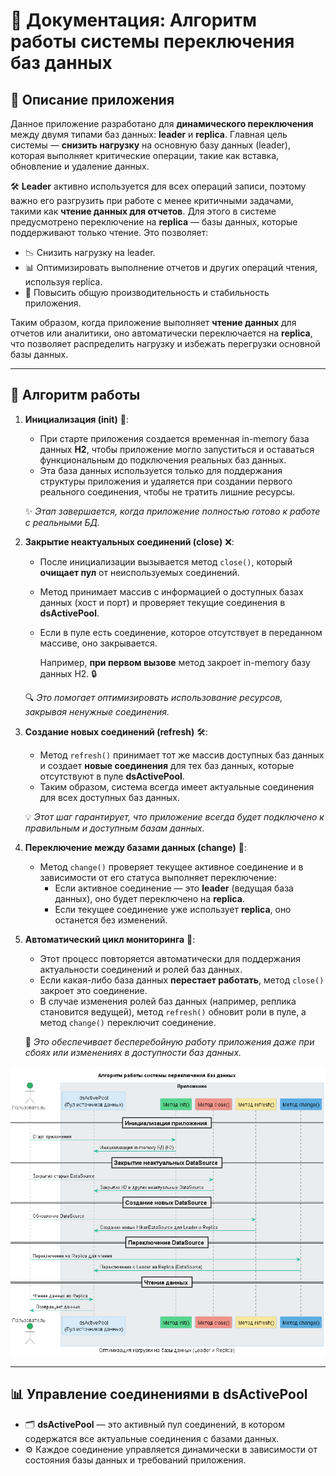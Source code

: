 # 📄 Документация: Алгоритм работы системы переключения баз данных

## 📝 Описание приложения

Данное приложение разработано для **динамического переключения** между двумя типами баз данных: **leader** и **replica**. Главная цель системы — **снизить нагрузку** на основную базу данных (leader), которая выполняет критические операции, такие как вставка, обновление и удаление данных.

🛠 **Leader** активно используется для всех операций записи, поэтому важно его разгрузить при работе с менее критичными задачами, такими как **чтение данных для отчетов**. Для этого в системе предусмотрено переключение на **replica** — базы данных, которые поддерживают только чтение. Это позволяет:

- 📉 Снизить нагрузку на leader.
- 📊 Оптимизировать выполнение отчетов и других операций чтения, используя replica.
- 🚀 Повысить общую производительность и стабильность приложения.

Таким образом, когда приложение выполняет **чтение данных** для отчетов или аналитики, оно автоматически переключается на **replica**, что позволяет распределить нагрузку и избежать перегрузки основной базы данных.

---

## 🔧 Алгоритм работы

1. **Инициализация (init)** 🏁:
    - При старте приложения создается временная in-memory база данных **H2**, чтобы приложение могло запуститься и оставаться функциональным до подключения реальных баз данных.
    - Эта база данных используется только для поддержания структуры приложения и удаляется при создании первого реального соединения, чтобы не тратить лишние ресурсы.

   ✨ _Этап завершается, когда приложение полностью готово к работе с реальными БД._

2. **Закрытие неактуальных соединений (close)** ❌:
    - После инициализации вызывается метод `close()`, который **очищает пул** от неиспользуемых соединений.
    - Метод принимает массив с информацией о доступных базах данных (хост и порт) и проверяет текущие соединения в **dsActivePool**.
    - Если в пуле есть соединение, которое отсутствует в переданном массиве, оно закрывается.

      Например, **при первом вызове** метод закроет in-memory базу данных H2. 🔒

   🔍 _Это помогает оптимизировать использование ресурсов, закрывая ненужные соединения._

3. **Создание новых соединений (refresh)** 🛠:
    - Метод `refresh()` принимает тот же массив доступных баз данных и создает **новые соединения** для тех баз данных, которые отсутствуют в пуле **dsActivePool**.
    - Таким образом, система всегда имеет актуальные соединения для всех доступных баз данных.

   💡 _Этот шаг гарантирует, что приложение всегда будет подключено к правильным и доступным базам данных._

4. **Переключение между базами данных (change)** 🔄:
    - Метод `change()` проверяет текущее активное соединение и в зависимости от его статуса выполняет переключение:
        - Если активное соединение — это **leader** (ведущая база данных), оно будет переключено на **replica**.
        - Если текущее соединение уже использует **replica**, оно останется без изменений.

5. **Автоматический цикл мониторинга** 🔁:
    - Этот процесс повторяется автоматически для поддержания актуальности соединений и ролей баз данных.
    - Если какая-либо база данных **перестает работать**, метод `close()` закроет это соединение.
    - В случае изменения ролей баз данных (например, реплика становится ведущей), метод `refresh()` обновит роли в пуле, а метод `change()` переключит соединение.

   🔄 _Это обеспечивает бесперебойную работу приложения даже при сбоях или изменениях в доступности баз данных._

<div align="center">
   <img src="docs/schema/db-switch-demo-schema.png" alt="schema" width="884">
</div>

---

## 📊 Управление соединениями в **dsActivePool**

- 🗂 **dsActivePool** — это активный пул соединений, в котором содержатся все актуальные соединения с базами данных.
- ⚙️ Каждое соединение управляется динамически в зависимости от состояния базы данных и требований приложения.